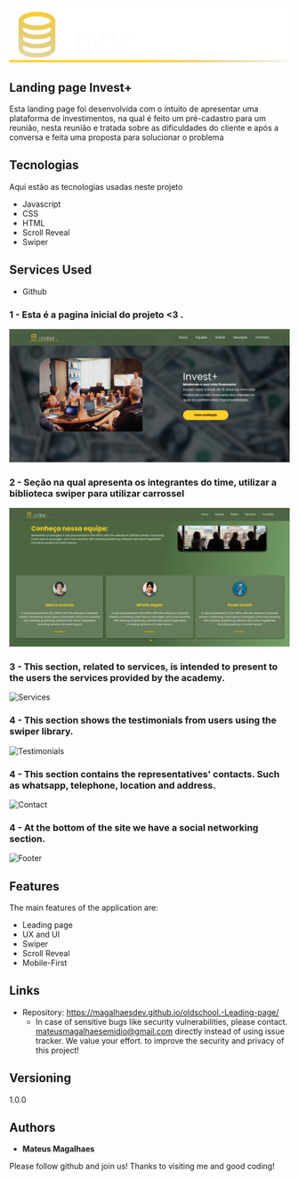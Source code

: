 
![Logo of the project](https://github.com/MagalhaesDev/Leading-page-invest-/blob/main/assets/logo.svg)


## Landing page Invest+
 Esta landing page foi desenvolvida com o intuito de apresentar uma plataforma de investimentos, na qual é feito um pré-cadastro para um reunião, nesta reunião e tratada sobre as dificuldades do cliente e após a conversa e feita
 uma proposta para solucionar o problema

## Tecnologias

Aqui estão as tecnologias usadas neste projeto

* Javascript
* CSS
* HTML
* Scroll Reveal
* Swiper 

## Services Used

* Github

### 1 - Esta é a pagina inicial do projeto <3 .

![Homepage image](https://github.com/MagalhaesDev/Leading-page-invest-/blob/main/assets/img-readme/main.png)

### 2 - Seção na qual apresenta os integrantes do time, utilizar a biblioteca swiper para utilizar carrossel

![Equip](https://github.com/MagalhaesDev/Leading-page-invest-/blob/main/assets/img-readme/equip.png)

### 3 - This section, related to services, is intended to present to the users the services provided by the academy.

![Services](https://github.com/MagalhaesDev/oldschool.-Leading-page/blob/main/public/Readme/servico-mobile.png)

### 4 - This section shows the testimonials from users using the swiper library.

![Testimonials](https://github.com/MagalhaesDev/oldschool.-Leading-page/blob/main/public/Readme/depoimento-mobile.png)

### 4 - This section contains the representatives' contacts. Such as whatsapp, telephone, location and address.

![Contact](https://github.com/MagalhaesDev/oldschool.-Leading-page/blob/main/public/Readme/contato-mobile.png)

### 4 - At the bottom of the site we have a social networking section.

![Footer](https://github.com/MagalhaesDev/oldschool.-Leading-page/blob/main/public/Readme/footer-mobile.png)

## Features

The main features of the application are:
 - Leading page
 - UX and UI
 - Swiper
 - Scroll Reveal
 - Mobile-First


## Links
  - Repository: https://magalhaesdev.github.io/oldschool.-Leading-page/
    -  In case of sensitive bugs like security vulnerabilities, please contact.
      mateusmagalhaesemidio@gmail.com directly instead of using issue tracker. We value your effort.
      to improve the security and privacy of this project!

  ## Versioning

  1.0.0

  ## Authors

  * **Mateus Magalhaes**

  Please follow github and join us!
  Thanks to visiting me and good coding!
